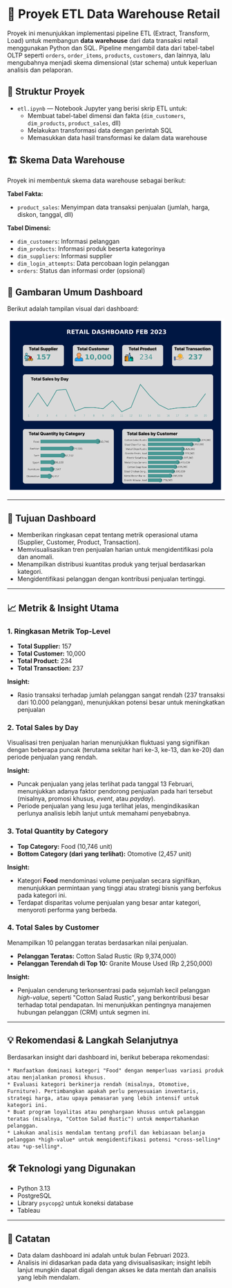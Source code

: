 # 🧩 Proyek ETL Data Warehouse Retail

Proyek ini menunjukkan implementasi pipeline ETL (Extract, Transform, Load) untuk membangun **data warehouse** dari data transaksi retail menggunakan Python dan SQL. Pipeline mengambil data dari tabel-tabel OLTP seperti `orders`, `order_items`, `products`, `customers`, dan lainnya, lalu mengubahnya menjadi skema dimensional (star schema) untuk keperluan analisis dan pelaporan.

## 📁 Struktur Proyek

- `etl.ipynb` — Notebook Jupyter yang berisi skrip ETL untuk:
  - Membuat tabel-tabel dimensi dan fakta (`dim_customers`, `dim_products`, `product_sales`, dll)
  - Melakukan transformasi data dengan perintah SQL
  - Memasukkan data hasil transformasi ke dalam data warehouse

## 🏗️ Skema Data Warehouse

Proyek ini membentuk skema data warehouse sebagai berikut:

**Tabel Fakta:**
- `product_sales`: Menyimpan data transaksi penjualan (jumlah, harga, diskon, tanggal, dll)

**Tabel Dimensi:**
- `dim_customers`: Informasi pelanggan
- `dim_products`: Informasi produk beserta kategorinya
- `dim_suppliers`: Informasi supplier
- `dim_login_attempts`: Data percobaan login pelanggan
- `orders`: Status dan informasi order (opsional)


## 🚀 Gambaran Umum Dashboard

Berikut adalah tampilan visual dari dashboard:

![Retail Dashboard Feb 2023](retail_dashboard.png)

---

## 🎯 Tujuan Dashboard

* Memberikan ringkasan cepat tentang metrik operasional utama (Supplier, Customer, Product, Transaction).
* Memvisualisasikan tren penjualan harian untuk mengidentifikasi pola dan anomali.
* Menampilkan distribusi kuantitas produk yang terjual berdasarkan kategori.
* Mengidentifikasi pelanggan dengan kontribusi penjualan tertinggi.

---

## 📈 Metrik & Insight Utama

### 1. **Ringkasan Metrik Top-Level**

* **Total Supplier:** 157
* **Total Customer:** 10,000
* **Total Product:** 234
* **Total Transaction:** 237

**Insight:**
* Rasio transaksi terhadap jumlah pelanggan sangat rendah (237 transaksi dari 10.000 pelanggan), menunjukkan potensi besar untuk meningkatkan penjualan

### 2. **Total Sales by Day**

Visualisasi tren penjualan harian menunjukkan fluktuasi yang signifikan dengan beberapa puncak (terutama sekitar hari ke-3, ke-13, dan ke-20) dan periode penjualan yang rendah.

**Insight:**
* Puncak penjualan yang jelas terlihat pada tanggal 13 Februari, menunjukkan adanya faktor pendorong penjualan pada hari tersebut (misalnya, promosi khusus, *event*, atau *payday*).
* Periode penjualan yang lesu juga terlihat jelas, mengindikasikan perlunya analisis lebih lanjut untuk memahami penyebabnya.

### 3. **Total Quantity by Category**

* **Top Category:** Food (10,746 unit)
* **Bottom Category (dari yang terlihat):** Otomotive (2,457 unit)

**Insight:**
* Kategori **Food** mendominasi volume penjualan secara signifikan, menunjukkan permintaan yang tinggi atau strategi bisnis yang berfokus pada kategori ini.
* Terdapat disparitas volume penjualan yang besar antar kategori, menyoroti performa yang berbeda.

### 4. **Total Sales by Customer**

Menampilkan 10 pelanggan teratas berdasarkan nilai penjualan.

* **Pelanggan Teratas:** Cotton Salad Rustic (Rp 9,374,000)
* **Pelanggan Terendah di Top 10:** Granite Mouse Used (Rp 2,250,000)

**Insight:**
* Penjualan cenderung terkonsentrasi pada sejumlah kecil pelanggan *high-value*, seperti "Cotton Salad Rustic", yang berkontribusi besar terhadap total pendapatan. Ini menunjukkan pentingnya manajemen hubungan pelanggan (CRM) untuk segmen ini.

---

## 💡 Rekomendasi & Langkah Selanjutnya

Berdasarkan insight dari dashboard ini, berikut beberapa rekomendasi:


    * Manfaatkan dominasi kategori "Food" dengan memperluas variasi produk atau menjalankan promosi khusus.
    * Evaluasi kategori berkinerja rendah (misalnya, Otomotive, Furniture). Pertimbangkan apakah perlu penyesuaian inventaris, strategi harga, atau upaya pemasaran yang lebih intensif untuk kategori ini.
    * Buat program loyalitas atau penghargaan khusus untuk pelanggan teratas (misalnya, "Cotton Salad Rustic") untuk mempertahankan pelanggan.
    * Lakukan analisis mendalam tentang profil dan kebiasaan belanja pelanggan *high-value* untuk mengidentifikasi potensi *cross-selling* atau *up-selling*.

## 🛠️ Teknologi yang Digunakan


- Python 3.13
- PostgreSQL
- Library `psycopg2` untuk koneksi database
- Tableau

---

## 📝 Catatan

* Data dalam dashboard ini adalah untuk bulan Februari 2023.
* Analisis ini didasarkan pada data yang divisualisasikan; insight lebih lanjut mungkin dapat digali dengan akses ke data mentah dan analisis yang lebih mendalam.
